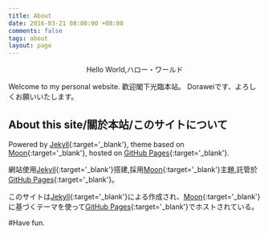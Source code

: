 ```yaml
---
title: About
date: 2016-03-21 08:00:00 +08:00
comments: false
tags: about
layout: page
---
```


<center>Hello World,ハロー・ワールド</center>

Welcome to my personal website.
歡迎閣下光臨本站。
Doraweiです、よろしくお願いいたします。

## About this site/關於本站/このサイトについて
Powered by [Jekyll](https://jekyllrb.com/){:target='_blank'}, theme based on [Moon](https://github.com/TaylanTatli/Moon){:target='_blank'}, hosted on [GitHub Pages](https://pages.github.com/
){:target='_blank'}.

網站使用[Jekyll](https://jekyllrb.com/){:target='_blank'}搭建,採用[Moon](https://github.com/TaylanTatli/Moon){:target='_blank'}主題,託管於[GitHub Pages](https://pages.github.com/
){:target='_blank'}。

このサイトは[Jekyll](https://jekyllrb.com/){:target='_blank'}による作成され、[Moon](https://github.com/TaylanTatli/Moon){:target='_blank'}に基づくテーマを使って[GitHub Pages](https://pages.github.com/
){:target='_blank'}でホストされている。





#Have fun.